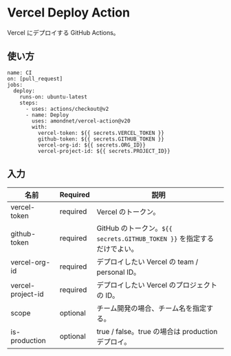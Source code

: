# Vercel Deploy Action

Vercel にデプロイする GitHub Actions。

## 使い方

```
name: CI
on: [pull_request]
jobs:
  deploy:
    runs-on: ubuntu-latest
    steps:
      - uses: actions/checkout@v2
      - name: Deploy
        uses: amondnet/vercel-action@v20
        with:
          vercel-token: ${{ secrets.VERCEL_TOKEN }}
          github-token: ${{ secrets.GITHUB_TOKEN }}
          vercel-org-id: ${{ secrets.ORG_ID}}
          vercel-project-id: ${{ secrets.PROJECT_ID}}
```

## 入力

| 名前              | Required | 説明                                                                    |
| ----------------- | -------- | ----------------------------------------------------------------------- |
| vercel-token      | required | Vercel のトークン。                                                     |
| github-token      | required | GitHub のトークン。`${{ secrets.GITHUB_TOKEN }}` を指定するだけでよい。 |
| vercel-org-id     | required | デプロイしたい Vercel の team / personal ID。                           |
| vercel-project-id | required | デプロイしたい Vercel のプロジェクトの ID。                             |
| scope             | optional | チーム開発の場合、チーム名を指定する。                                  |
| is-production     | optional | true / false。true の場合は production デプロイ。                       |
